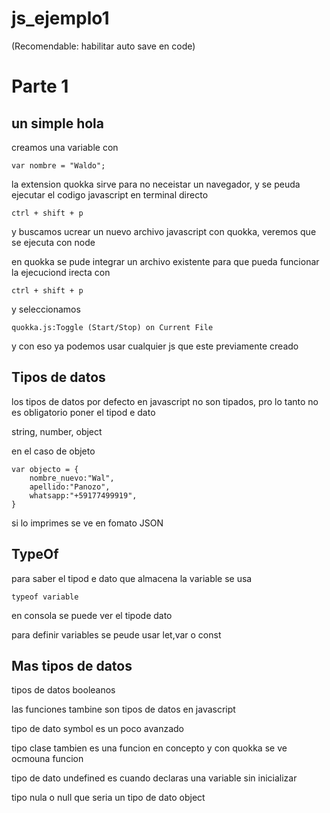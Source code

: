 # js_ejemplo1
(Recomendable: habilitar auto save en code)
# Parte 1
## un simple hola

creamos una variable con 

    var nombre = "Waldo";

la extension quokka sirve para no neceistar un navegador, y se peuda ejecutar el codigo javascript en terminal directo

    ctrl + shift + p

y buscamos ucrear un nuevo archivo javascript con quokka, veremos que se ejecuta con node

en quokka se pude integrar un archivo existente para que pueda funcionar la ejecuciond irecta con

    ctrl + shift + p

y seleccionamos 

    quokka.js:Toggle (Start/Stop) on Current File

y con eso ya podemos usar cualquier js que este previamente creado


## Tipos de datos

los tipos de datos por defecto en javascript no son tipados, pro lo tanto no es obligatorio poner el tipod e dato

string, number, object

en el caso de objeto 

    var objecto = {
        nombre_nuevo:"Wal",
        apellido:"Panozo",
        whatsapp:"+59177499919",
    }

si lo imprimes se ve en fomato JSON


## TypeOf
 
 para saber el tipod e dato que almacena la variable se usa

    typeof variable

en consola se puede ver el tipode  dato

para definir variables se peude usar let,var o const

## Mas tipos de datos

tipos de datos booleanos

las funciones tambine son tipos de datos en javascript

tipo de dato symbol es un poco avanzado

tipo clase tambien es una funcion en concepto y con quokka se ve ocmouna funcion

tipo de dato undefined es cuando declaras una variable sin inicializar

tipo nula o null que seria un tipo de dato object
